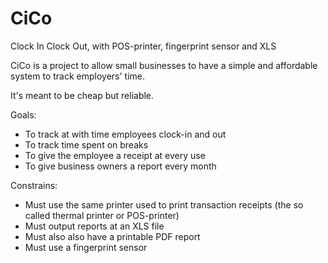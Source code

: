 # CiCo
Clock In Clock Out, with POS-printer, fingerprint sensor and XLS

CiCo is a project to allow small businesses to have a simple and affordable system to track employers' time.

It's meant to be cheap but reliable.

Goals:

* To track at with time employees clock-in and out
* To track time spent on breaks
* To give the employee a receipt at every use
* To give business owners a report every month

Constrains:

* Must use the same printer used to print transaction receipts (the so called thermal printer or POS-printer)
* Must output reports at an XLS file
* Must also also have a printable PDF report
* Must use a fingerprint sensor
